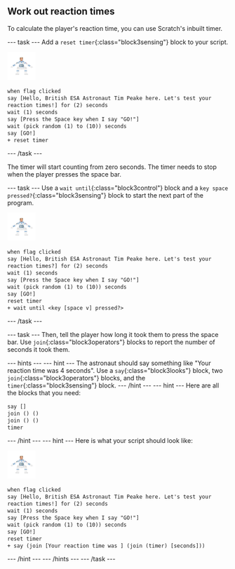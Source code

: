 ## Work out reaction times

To calculate the player's reaction time, you can use Scratch's inbuilt timer.

--- task ---
Add a `reset timer`{:class="block3sensing"} block to your script.

![astronaut sprite](images/astro-sprite.png)

```blocks3
when flag clicked
say [Hello, British ESA Astronaut Tim Peake here. Let's test your reaction times!] for (2) seconds
wait (1) seconds
say [Press the Space key when I say "GO!"]
wait (pick random (1) to (10)) seconds
say [GO!]
+ reset timer
```
--- /task ---

The timer will start counting from zero seconds.
The timer needs to stop when the player presses the space bar.

--- task ---
Use a `wait until`{:class="block3control"} block and a `key space pressed?`{:class="block3sensing"} block to start the next part of the program.

![astronaut sprite](images/astro-sprite.png)

```blocks3
when flag clicked
say [Hello, British ESA Astronaut Tim Peake here. Let's test your reaction times?] for (2) seconds
wait (1) seconds
say [Press the Space key when I say "GO!"]
wait (pick random (1) to (10)) seconds
say [GO!]
reset timer
+ wait until <key [space v] pressed?>
```
--- /task ---

--- task ---
Then, tell the player how long it took them to press the space bar. Use `join`{:class="block3operators"} blocks to report the number of seconds it took them.

--- hints --- --- hint ---
The astronaut should say something like "Your reaction time was 4 seconds".
Use a `say`{:class="block3looks"} block, two `join`{:class="block3operators"} blocks, and the `timer`{:class="block3sensing"} block.
--- /hint --- --- hint ---
Here are all the blocks that you need:

```blocks3
say []
join () ()
join () ()
timer
```
--- /hint --- --- hint ---
Here is what your script should look like:

![astronaut sprite](images/astro-sprite.png)

```blocks3
when flag clicked
say [Hello, British ESA Astronaut Tim Peake here. Let's test your reaction times!] for (2) seconds
wait (1) seconds
say [Press the Space key when I say "GO!"]
wait (pick random (1) to (10)) seconds
say [GO!]
reset timer
+ say (join [Your reaction time was ] (join (timer) [seconds]))
```
--- /hint --- --- /hints ---
--- /task ---
